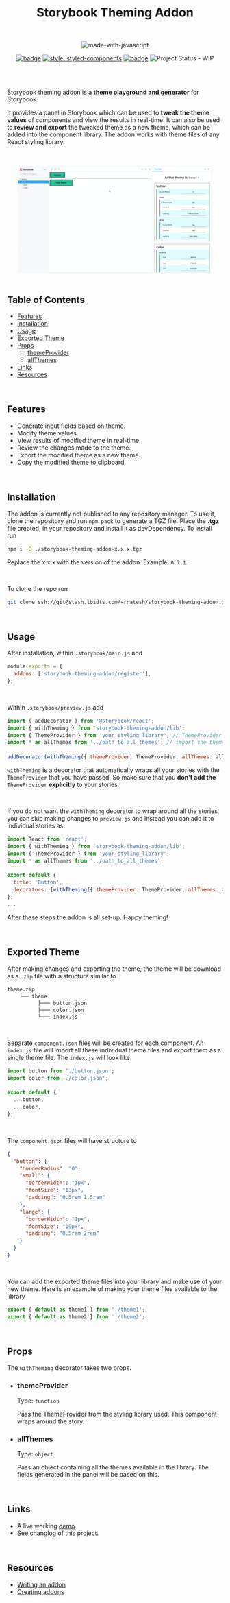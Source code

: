 <div align="center">

# Storybook Theming Addon

<br/>

![made-with-javascript](https://forthebadge.com/images/badges/made-with-javascript.svg)

[![badge](https://raw.githubusercontent.com/storybookjs/brand/master/badge/badge-storybook.svg)](https://storybook.js.org/) [![style: styled-components](https://img.shields.io/badge/style-%F0%9F%92%85%20styled--components-orange.svg?colorB=daa357&colorA=db748e)](https://github.com/styled-components/styled-components) [![badge](https://badgen.net/badge/eslint/airbnb/ff5a5f?icon=airbnb)](https://github.com/airbnb/javascript) ![Project Status - WIP](https://www.repostatus.org/badges/latest/wip.svg)

</div>

<br/>
<br/>

Storybook theming addon is a **theme playground and generator** for Storybook.

It provides a panel in Storybook which can be used to **tweak the theme values** of components and view the results in real-time. It can also be used to **review and export** the tweaked theme as a new theme, which can be added into the component library. The addon works with theme files of any React styling library.

<br/>
<br/>

<div align="center">
<img src="./assets/image/demo.gif" width="90%" alt="demonstration"/>
</div>

<br/>

## Table of Contents

- [Features](#features)
- [Installation](#installation)
- [Usage](#usage)
- [Exported Theme](#exported-theme)
- [Props](#props)
  - [themeProvider](#themeProvider)
  - [allThemes](#allThemes)
- [Links](#links)
- [Resources](#resources)

<br/>

<a name="features"/>

## Features

- Generate input fields based on theme.
- Modify theme values.
- View results of modified theme in real-time.
- Review the changes made to the theme.
- Export the modified theme as a new theme.
- Copy the modified theme to clipboard.

<br/>

<a name="installation"/>

## Installation

The addon is currently not published to any repository manager. To use it, clone the repository and run `npm pack` to generate a TGZ file. Place the **.tgz** file created, in your repository and install it as devDependency. To install run

```bash
npm i -D ./storybook-theming-addon-x.x.x.tgz
```

Replace the x.x.x with the version of the addon. Example: `0.7.1`.

<br/>

To clone the repo run

```bash
git clone ssh://git@stash.lbidts.com/~rnatesh/storybook-theming-addon.git
```

<br/>

<a name="usage"/>

## Usage

After installation, within `.storybook/main.js` add

```javascript
module.exports = {
  addons: ['storybook-theming-addon/register'],
};
```

<br/>

Within `.storybook/preview.js` add

```javascript
import { addDecorator } from '@storybook/react';
import { withTheming } from 'storybook-theming-addon/lib';
import { ThemeProvider } from 'your_styling_library'; // ThemeProvider from styling library used.
import * as allThemes from '../path_to_all_themes'; // import the themes available in your component library.

addDecorator(withTheming({ themeProvider: ThemeProvider, allThemes: allThemes }));
```

`withTheming` is a decorator that automatically wraps all your stories with the `ThemeProvider` that you have passed. So make sure that you **don't add the** `ThemeProvider` **explicitly** to your stories.

<br/>

If you do not want the `withTheming` decorator to wrap around all the stories, you can skip making changes to `preview.js` and instead you can add it to individual stories as

```javascript
import React from 'react';
import { withTheming } from 'storybook-theming-addon/lib';
import { ThemeProvider } from 'your_styling_library';
import * as allThemes from '../path_to_all_themes';

export default {
  title: 'Button',
  decorators: [withTheming({ themeProvider: ThemeProvider, allThemes: allThemes })],
};
...
```

After these steps the addon is all set-up. Happy theming!

<br/>

<a name="exported-theme"/>

## Exported Theme

After making changes and exporting the theme, the theme will be download as a `.zip` file with a structure similar to

```
theme.zip
    └── theme
          ├─── button.json
          ├─── color.json
          └─── index.js
```

<br/>

Separate `component.json` files will be created for each component. An `index.js` file will import all these individual theme files and export them as a single theme file. The `index.js` will look like

```javascript
import button from './button.json';
import color from './color.json';

export default {
  ...button,
  ...color,
};
```

<br/>

The `component.json` files will have structure to

```json
{
  "button": {
    "borderRadius": "0",
    "small": {
      "borderWidth": "1px",
      "fontSize": "13px",
      "padding": "0.5rem 1.5rem"
    },
    "large": {
      "borderWidth": "1px",
      "fontSize": "19px",
      "padding": "0.5rem 2rem"
    }
  }
}
```

<br/>

You can add the exported theme files into your library and make use of your new theme. Here is an example of making your theme files available to the library

```javascript
export { default as theme1 } from './theme1';
export { default as theme2 } from './theme2';
```

<br/>

<a name="props"/>

## Props

The `withTheming` decorator takes two props.

<a name="themeProvider"/>

- ### themeProvider

  Type: `function`

  Pass the ThemeProvider from the styling library used. This component wraps around the story.

<a name="allThemes"/>

- ### allThemes

  Type: `object`

  Pass an object containing all the themes available in the library. The fields generated in the panel will be based on this.

<br/>

<a name="links"/>

## Links

- A live working [demo](http://prototype.lbidts.com/rnatesh).
- See [changlog](./CHANGELOG.md) of this project.

<br/>

<a name="resources"/>

## Resources

- [Writing an addon](https://storybook.js.org/docs/addons/writing-addons/)
- [Creating addons](https://www.learnstorybook.com/intro-to-storybook/react/en/creating-addons/)
